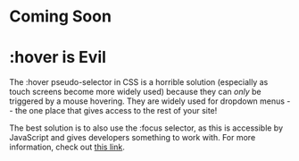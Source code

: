 # Coming Soon #

# :hover is Evil #

The :hover pseudo-selector in CSS is a horrible solution (especially as touch screens become more widely used) because they can _only_ be triggered by a mouse hovering. They are widely used for dropdown menus -- the one place that gives access to the rest of your site!

The best solution is to also use the :focus selector, as this is accessible by JavaScript and gives developers something to work with. For more information, check out [this link](http://www.456bereastreet.com/archive/201004/whenever_you_use_hover_also_use_focus/).